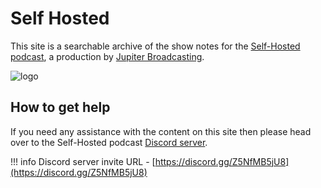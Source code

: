 # Self Hosted

This site is a searchable archive of the show notes for the [Self-Hosted podcast](https://selfhosted.show), a production by [Jupiter Broadcasting](https://www.jupiterbroadcasting.com/).

![logo](/images/ssh-header.jpeg)

## How to get help

If you need any assistance with the content on this site then please head over to the Self-Hosted podcast [Discord server](https://discord.gg/Z5NfMB5jU8).

!!! info
    Discord server invite URL - [https://discord.gg/Z5NfMB5jU8](https://discord.gg/Z5NfMB5jU8)
